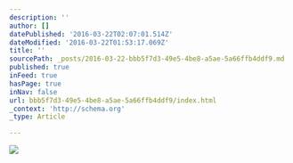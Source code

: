 ```yaml
---
description: ''
author: []
datePublished: '2016-03-22T02:07:01.514Z'
dateModified: '2016-03-22T01:53:17.069Z'
title: ''
sourcePath: _posts/2016-03-22-bbb5f7d3-49e5-4be8-a5ae-5a66ffb4ddf9.md
published: true
inFeed: true
hasPage: true
inNav: false
url: bbb5f7d3-49e5-4be8-a5ae-5a66ffb4ddf9/index.html
_context: 'http://schema.org'
_type: Article

---
```

![](https://the-grid-user-content.s3-us-west-2.amazonaws.com/fbf2277f-0a99-4980-832a-38d5b0c665ac.png)